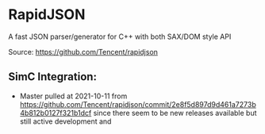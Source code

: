 RapidJSON
=====

A fast JSON parser/generator for C++ with both SAX/DOM style API

Source: https://github.com/Tencent/rapidjson


SimC Integration:
-----------------
* Master pulled at 2021-10-11 from https://github.com/Tencent/rapidjson/commit/2e8f5d897d9d461a7273b4b812b0127f321b1dcf since there seem to be new releases available but still active development and 